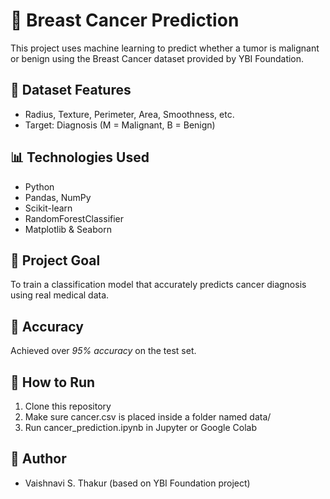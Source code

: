 # 🧬 Breast Cancer Prediction

This project uses machine learning to predict whether a tumor is malignant or benign using the Breast Cancer dataset provided by YBI Foundation.

## 📁 Dataset Features
- Radius, Texture, Perimeter, Area, Smoothness, etc.
- Target: Diagnosis (M = Malignant, B = Benign)

## 📊 Technologies Used
- Python
- Pandas, NumPy
- Scikit-learn
- RandomForestClassifier
- Matplotlib & Seaborn

## 🎯 Project Goal
To train a classification model that accurately predicts cancer diagnosis using real medical data.

## 🧪 Accuracy
Achieved over *95% accuracy* on the test set.

## 📂 How to Run

1. Clone this repository
2. Make sure cancer.csv is placed inside a folder named data/
3. Run cancer_prediction.ipynb in Jupyter or Google Colab

## 📌 Author
- Vaishnavi S. Thakur (based on YBI Foundation project)
